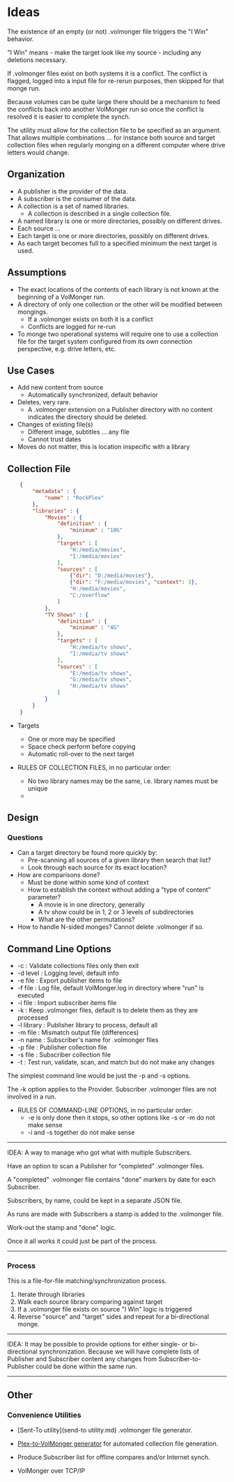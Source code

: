 # Ideas

The existence of an empty (or not) .volmonger file triggers the
"I Win" behavior.

"I Win" means - make the target look like my source - including any
deletions necessary.

If .volmonger files exist on both systems it is a conflict.
The conflict is flagged, logged into a input file for re-rerun purposes,
then skipped for that monge run.

Because volumes can be quite large there should be a mechanism
to feed the conflicts back into another VolMonger run so once
the conflict is resolved it is easier to complete the synch.

The utility must allow for the collection file to be specified
as an argument. That allows multiple combinations ... for instance
both source and target collection files when regularly monging
on a different computer where drive letters would change.

## Organization
 * A publisher is the provider of the data.
 * A subscriber is the consumer of the data.
 * A collection is a set of named libraries.
   - A collection is described in a single collection file.
 * A named library is one or more directories, possibly on
 different drives.
 * Each source ...
 * Each target is one or more directories, possibly on
 different drives.
 * As each target becomes full to a specified minimum the
 next target is used.

## Assumptions
 * The exact locations of the contents of each library is
 not known at the beginning of a VolMonger run.
 * A directory of only one collection or the other will be
  modified between mongings.
   - If a .volmonger exists on both it is a conflict
   - Conflicts are logged for re-run
 * To monge two operational systems will require one to use
  a collection file for the target system configured from
  its own connection perspective, e.g. drive letters, etc.

## Use Cases
 * Add new content from source
   - Automatically synchronized, default behavior
 * Deletes, very rare. 
   - A .volmonger extension on a Publisher directory with no
   content indicates the directory should be deleted. 
 * Changes of existing file(s)
   - Different image, subtitles ... any file
   - Cannot trust dates
 * Moves do not matter, this is location inspecific with a library

## Collection File

```JSON
    {
        "metadata" : {
            "name" : "RockPlex"
        },
        "libraries" : {
            "Movies" : {
                "definition" : {
                    "minimum" : "10G"
                },
                "targets" : [
                    "H:/media/movies",
                    "I:/media/movies"
                ],
                "sources" : [
                    {"dir": "D:/media/movies"},
                    {"dir": "F:/media/movies", "context": 3},
                    "H:/media/movies",
                    "C:/overflow"
                ]
            },
            "TV Shows" : {
                "definition" : {
                    "minimum" : "4G"
                },
                "targets" : [
                    "H:/media/tv shows",
                    "I:/media/tv shows"
                ],
                "sources" : [
                    "E:/media/tv shows",
                    "G:/media/tv shows",
                    "H:/media/tv shows"
                ]
            }
        }
    }
```
 * Targets
   - One or more may be specified
   - Space check perform before copying
   - Automatic roll-over to the next target
   
 * RULES OF COLLECTION FILES, in no particular order:
   - No two library names may be the same, i.e. library names must be unique
   - 

## Design

### Questions
 * Can a target directory be found more quickly by:
   - Pre-scanning all sources of a given library then search that list?
   - Look through each source for its exact location?
 * How are comparisons done?
   - Must be done within some kind of context
   - How to establish the context without adding a "type of content" parameter?
     - A movie is in one directory, generally
     - A tv show could be in 1, 2 or 3 levels of subdirectories
     - What are the other permutations?
 * How to handle N-sided monges? Cannot delete .volmonger if so.

## Command Line Options
 * -c : Validate collections files only then exit
 * -d level : Logging level, default info
 * -e file : Export publisher items to file
 * -f file : Log file, default VolMonger.log in directory where "run" is executed
 * -i file : Import subscriber items file
 * -k : Keep .volmonger files, default is to delete them as they are processed
 * -l library : Publisher library to process, default all 
 * -m file : Mismatch output file (differences)
 * -n name : Subscriber's name for .volmonger files
 * -p file : Publisher collection file
 * -s file : Subscriber collection file
 * -t : Test run, validate, scan, and match but do not make any changes

The simplest command line would be just the -p and -s options.

The -k option applies to the Provider. Subscriber .volmonger files are not
involved in a run.

 * RULES OF COMMAND-LINE OPTIONS, in no particular order:
   * -e is only done then it stops, so other options like -s or -m do not make sense
   * -i and -s together do not make sense

---

IDEA: A way to manage who got what with multiple Subscribers.

Have an option to scan a Publisher for "completed" .volmonger files.

A "completed" .volmonger file contains "done" markers by date for each Subscriber.

Subscribers, by name, could be kept in a separate JSON file.

As runs are made with Subscribers a stamp is added to the .volmonger file.

Work-out the stamp and "done" logic.

Once it all works it could just be part of the process.

---

### Process
This is a file-for-file matching/synchronization process.

 1. Iterate through libraries
 2. Walk each source library comparing against target
 3. If a .volmonger file exists on source "I Win" logic is triggered
 4. Reverse "source" and "target" sides and repeat for a bi-directional monge.

---

IDEA: It may be possible to provide options for either single- or
bi-directional synchronization. Because we will have complete lists
of Publisher and Subscriber content any changes from Subscriber-to-Publisher
could be done within the same run.

---

## Other

### Convenience Utilities
 * [Sent-To utility](send-to utility.md) .volmonger file generator.
 * [Plex-to-VolMonger generator](plex-to-VolMonger.md) for
 automated collection file generation.

 * Produce Subscriber list for offline compares and/or Internet synch.

 * VolMonger over TCP/IP



